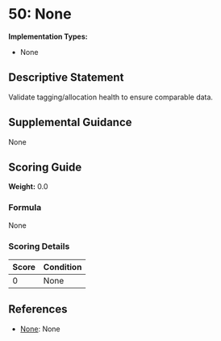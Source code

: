 # 50: None

**Implementation Types:**
- None

## Descriptive Statement

Validate tagging/allocation health to ensure comparable data.

## Supplemental Guidance

None

## Scoring Guide

**Weight:** 0.0

### Formula

None

### Scoring Details

| Score | Condition |
| ----- | --------- |
| 0 | None |

## References

- [None](None): None

